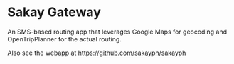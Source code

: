 # Sakay Gateway

An SMS-based routing app that leverages Google Maps for geocoding and OpenTripPlanner for the actual routing.

Also see the webapp at https://github.com/sakayph/sakayph
